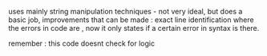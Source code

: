 uses mainly string manipulation techniques - not very ideal, but does a basic job, improvements that can be made : 
exact line identification where the errors in code are , now it only states if a certain error in syntax is there. 

remember : this code doesnt check for logic

